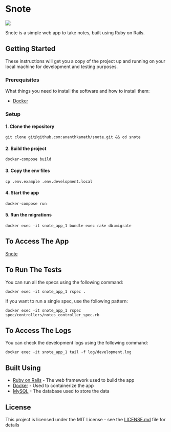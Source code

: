 # Snote
<a href="https://codeclimate.com/github/codeclimate/codeclimate/maintainability"><img src="https://api.codeclimate.com/v1/badges/a99a88d28ad37a79dbf6/maintainability" /></a>
<br/>

Snote is a simple web app to take notes, built using Ruby on Rails.

## Getting Started

These instructions will get you a copy of the project up and running on your local machine for development and testing purposes.

### Prerequisites

What things you need to install the software and how to install them:

- [Docker](https://docs.docker.com/)

### Setup

#### 1. Clone the repository

```
git clone git@github.com:ananthkamath/snote.git && cd snote
```

#### 2. Build the project

```
docker-compose build
```

#### 3. Copy the env files

```
cp .env.example .env.development.local
```

#### 4. Start the app

```
docker-compose run
```

#### 5. Run the migrations

```
docker exec -it snote_app_1 bundle exec rake db:migrate
```

## To Access The App
[Snote](http://localhost:3000/)

## To Run The Tests

You can run all the specs using the following command:

```
docker exec -it snote_app_1 rspec .
```

If you want to run a single spec, use the following pattern:

```
docker exec -it snote_app_1 rspec spec/controllers/notes_controller_spec.rb
```

## To Access The Logs

You can check the development logs using the following command:

```
docker exec -it snote_app_1 tail -f log/development.log
```

## Built Using

- [Ruby on Rails](https://rubyonrails.org/) - The web framework used to build the app
- [Docker](https://www.docker.com/) - Used to containerize the app
- [MySQL](https://dev.mysql.com/) - The database used to store the data

## License

This project is licensed under the MIT License - see the [LICENSE.md](LICENSE.md) file for details
